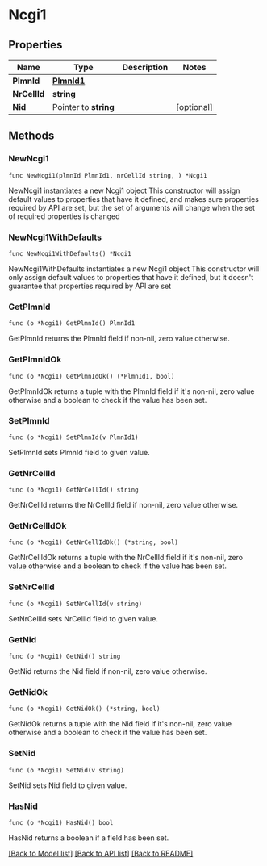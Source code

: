 # Ncgi1

## Properties

Name | Type | Description | Notes
------------ | ------------- | ------------- | -------------
**PlmnId** | [**PlmnId1**](PlmnId1.md) |  | 
**NrCellId** | **string** |  | 
**Nid** | Pointer to **string** |  | [optional] 

## Methods

### NewNcgi1

`func NewNcgi1(plmnId PlmnId1, nrCellId string, ) *Ncgi1`

NewNcgi1 instantiates a new Ncgi1 object
This constructor will assign default values to properties that have it defined,
and makes sure properties required by API are set, but the set of arguments
will change when the set of required properties is changed

### NewNcgi1WithDefaults

`func NewNcgi1WithDefaults() *Ncgi1`

NewNcgi1WithDefaults instantiates a new Ncgi1 object
This constructor will only assign default values to properties that have it defined,
but it doesn't guarantee that properties required by API are set

### GetPlmnId

`func (o *Ncgi1) GetPlmnId() PlmnId1`

GetPlmnId returns the PlmnId field if non-nil, zero value otherwise.

### GetPlmnIdOk

`func (o *Ncgi1) GetPlmnIdOk() (*PlmnId1, bool)`

GetPlmnIdOk returns a tuple with the PlmnId field if it's non-nil, zero value otherwise
and a boolean to check if the value has been set.

### SetPlmnId

`func (o *Ncgi1) SetPlmnId(v PlmnId1)`

SetPlmnId sets PlmnId field to given value.


### GetNrCellId

`func (o *Ncgi1) GetNrCellId() string`

GetNrCellId returns the NrCellId field if non-nil, zero value otherwise.

### GetNrCellIdOk

`func (o *Ncgi1) GetNrCellIdOk() (*string, bool)`

GetNrCellIdOk returns a tuple with the NrCellId field if it's non-nil, zero value otherwise
and a boolean to check if the value has been set.

### SetNrCellId

`func (o *Ncgi1) SetNrCellId(v string)`

SetNrCellId sets NrCellId field to given value.


### GetNid

`func (o *Ncgi1) GetNid() string`

GetNid returns the Nid field if non-nil, zero value otherwise.

### GetNidOk

`func (o *Ncgi1) GetNidOk() (*string, bool)`

GetNidOk returns a tuple with the Nid field if it's non-nil, zero value otherwise
and a boolean to check if the value has been set.

### SetNid

`func (o *Ncgi1) SetNid(v string)`

SetNid sets Nid field to given value.

### HasNid

`func (o *Ncgi1) HasNid() bool`

HasNid returns a boolean if a field has been set.


[[Back to Model list]](../README.md#documentation-for-models) [[Back to API list]](../README.md#documentation-for-api-endpoints) [[Back to README]](../README.md)


